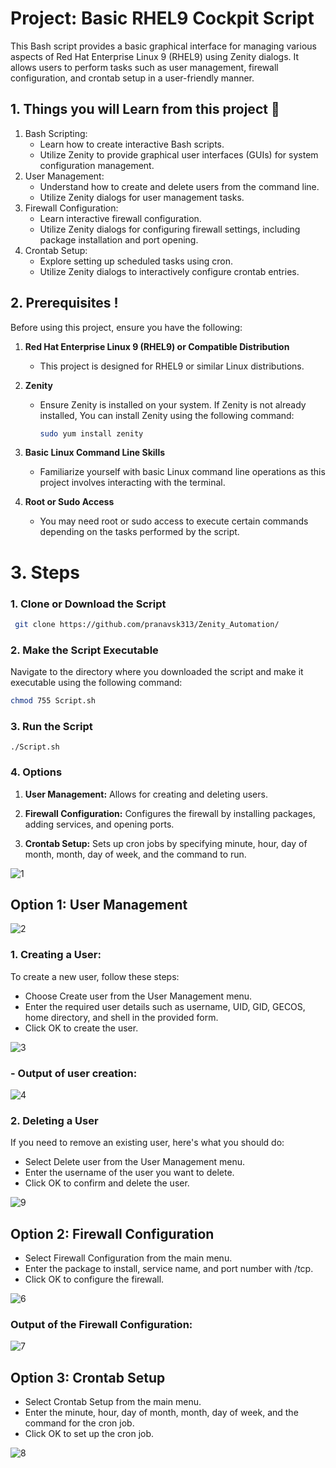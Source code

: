 # **Project: Basic RHEL9 Cockpit Script**

This Bash script provides a basic graphical interface for managing various aspects of Red Hat Enterprise Linux 9 (RHEL9) using Zenity dialogs. It allows users to perform tasks such as user management, firewall configuration, and crontab setup in a user-friendly manner.

## 1. Things you will Learn from this project 🤯
1. Bash Scripting:
   - Learn how to create interactive Bash scripts.
   - Utilize Zenity to provide graphical user interfaces (GUIs) for system configuration management.
2. User Management:
   - Understand how to create and delete users from the command line.
   - Utilize Zenity dialogs for user management tasks.
3. Firewall Configuration:
   - Learn interactive firewall configuration.
   - Utilize Zenity dialogs for configuring firewall settings, including package installation and port opening.
4. Crontab Setup:
   - Explore setting up scheduled tasks using cron.
   - Utilize Zenity dialogs to interactively configure crontab entries.

##  2. **Prerequisites** ! 
Before using this project, ensure you have the following:

1. **Red Hat Enterprise Linux 9 (RHEL9) or Compatible Distribution**
   - This project is designed for RHEL9 or similar Linux distributions.

2. **Zenity**
   - Ensure Zenity is installed on your system. If Zenity is not already installed, You can install Zenity using the following command:
     ```bash
     sudo yum install zenity
     ```

3. **Basic Linux Command Line Skills**
   - Familiarize yourself with basic Linux command line operations as this project involves interacting with the terminal.

4. **Root or Sudo Access**
   - You may need root or sudo access to execute certain commands depending on the tasks performed by the script.

# 3. Steps

### 1. Clone or Download the Script
```bash
 git clone https://github.com/pranavsk313/Zenity_Automation/
```
### 2. Make the Script Executable
Navigate to the directory where you downloaded the script and make it executable using the following command:

```bash
chmod 755 Script.sh
```

### 3. Run the Script
```
./Script.sh
```
### 4. Options
1. **User Management:** Allows for creating and deleting users.

2. **Firewall Configuration:** Configures the firewall by installing packages, adding services, and opening ports.

3. **Crontab Setup:** Sets up cron jobs by specifying minute, hour, day of month, month, day of week, and the command to run.

![1](https://github.com/pranavsk313/Zenity_Automation/assets/122976840/7757caca-450f-4aa5-9105-7d28b0748305)

## Option 1: **User Management** 
   ![2](https://github.com/pranavsk313/Zenity_Automation/assets/122976840/60ac8a90-a7bd-4662-97b7-8f3fb94a9dc0)

### 1. **Creating a User:**
   To create a new user, follow these steps:
   - Choose Create user from the User Management menu.
   - Enter the required user details such as username, UID, GID, GECOS, home directory, and shell in the provided form.
   - Click OK to create the user.

![3](https://github.com/pranavsk313/Zenity_Automation/assets/122976840/aafe8212-6603-41e8-8867-6daf88a65281)

### - Output of user creation:
![4](https://github.com/pranavsk313/Zenity_Automation/assets/122976840/510ce810-3489-4e40-b158-8876752d5962)


### 2. **Deleting a User**
   If you need to remove an existing user, here's what you should do:
   - Select Delete user from the User Management menu.
   - Enter the username of the user you want to delete.
   - Click OK to confirm and delete the user.

![9](https://github.com/pranavsk313/Zenity_Automation/assets/122976840/91959af2-6397-4704-b289-cd5d3c2d4df4)


##  Option 2: **Firewall Configuration**
   - Select Firewall Configuration from the main menu.
   - Enter the package to install, service name, and port number with /tcp.
   - Click OK to configure the firewall.

![6](https://github.com/pranavsk313/Zenity_Automation/assets/122976840/654e82c6-9c4c-4846-a9ae-f5a8c7fa386d)

### Output of the Firewall Configuration:

![7](https://github.com/pranavsk313/Zenity_Automation/assets/122976840/341f4896-c2d3-4571-96e6-ae3ea6e671d2)

## Option 3: **Crontab Setup**
- Select Crontab Setup from the main menu.
- Enter the minute, hour, day of month, month, day of week, and the command for the cron job.
- Click OK to set up the cron job.


![8](https://github.com/pranavsk313/Zenity_Automation/assets/122976840/5ef52dc6-b832-4918-b12f-fe64dacb92bb)








